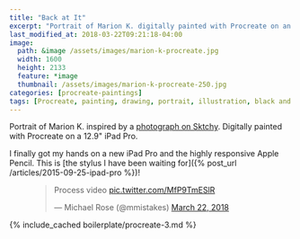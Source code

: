 ```yaml
---
title: "Back at It"
excerpt: "Portrait of Marion K. digitally painted with Procreate on an iPad."
last_modified_at: 2018-03-22T09:21:18-04:00
image: 
  path: &image /assets/images/marion-k-procreate.jpg
  width: 1600
  height: 2133
  feature: *image
  thumbnail: /assets/images/marion-k-procreate-250.jpg
categories: [procreate-paintings]
tags: [Procreate, painting, drawing, portrait, illustration, black and white, time lapse]
---
```


Portrait of Marion K. inspired by a [photograph on Sktchy](http://​sktchy.com/p6juFc ). Digitally painted with Procreate on a 12.9" iPad Pro.

I finally got my hands on a new iPad Pro and the highly responsive Apple Pencil. This is [the stylus I have been waiting for]({% post_url /articles/2015-09-25-ipad-pro %})!

<figure>
  <blockquote class="twitter-tweet" data-conversation="none" data-lang="en"><p lang="en" dir="ltr">Process video <a href="https://t.co/MfP9TmESlR">pic.twitter.com/MfP9TmESlR</a></p>&mdash; Michael Rose (@mmistakes) <a href="https://twitter.com/mmistakes/status/976620815662960640?ref_src=twsrc%5Etfw">March 22, 2018</a></blockquote>
  <script async src="https://platform.twitter.com/widgets.js" charset="utf-8"></script>
</figure>

{% include_cached boilerplate/procreate-3.md %}

